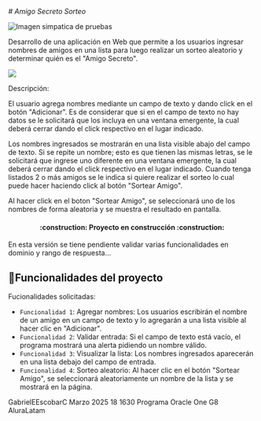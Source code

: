 <em> # Amigo Secreto Sorteo </em>

![Imagen simpatica de pruebas](https://github.com/user-attachments/assets/701e4ef7-9dba-4f3a-b4b1-14cc45686117)

Desarrollo de una aplicación en Web que permite a los usuarios ingresar nombres de amigos en una lista para luego realizar un sorteo aleatorio y determinar quién es el "Amigo Secreto".

<p align="left">  <img src="https://img.shields.io/badge/STATUS-EN%20DESAROLLO-green">   </p>
Descripción:

El usuario agrega nombres mediante un campo de texto y dando click en el botón "Adicionar".
Es de considerar que si en el campo de texto no hay datos se le solicitará que los incluya en una ventana emergente, la cual deberá cerrar dando el click respectivo en el lugar indicado. 

Los nombres ingresados se mostrarán en una lista visible abajo del campo de texto.
Si se repite un nombre; esto es que tienen las mismas letras, se le solicitará que ingrese uno diferente en una ventana emergente, la cual deberá cerrar dando el click respectivo en el lugar indicado.
Cuando tenga listados 2 o más amigos se le indica si quiere realizar el sorteo lo cual puede hacer haciendo click al botón "Sortear Amigo".

Al hacer click en el boton "Sortear Amigo", se seleccionará uno de los nombres de forma aleatoria y se muestra el resultado en pantalla.

<h4 align="center"> :construction: Proyecto en construcción :construction: </h4>

En esta versión se tiene pendiente validar varias funcionalidades en dominio y rango de respuesta... 

## :hammer:Funcionalidades del proyecto

Fucionalidades solicitadas:

- `Funcionalidad 1`: Agregar nombres: Los usuarios escribirán el nombre de un amigo en un campo de texto y lo agregarán a una lista visible al hacer clic en "Adicionar".
- `Funcionalidad 2`: Validar entrada: Si el campo de texto está vacío, el programa mostrará una alerta pidiendo un nombre válido.
- `Funcionalidad 3`: Visualizar la lista: Los nombres ingresados aparecerán en una lista debajo del campo de entrada.
- `Funcionalidad 4`: Sorteo aleatorio: Al hacer clic en el botón "Sortear Amigo", se seleccionará aleatoriamente un nombre de la lista y se mostrará en la página.


GabrielEEscobarC
Marzo 2025
18 1630
Programa Oracle One G8
AluraLatam


